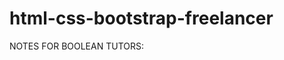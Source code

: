 # html-css-bootstrap-freelancer
NOTES FOR BOOLEAN TUTORS: <!-- THE FORM IS CLEARLY NOT! WELL DONE.. IS JUST MADE FOR A GRAPHIC EFFECT AND FOR BOOTSTRAP PRACTICE, STYLED ONLY WITH BS. CLASSES. I SAY THIS BECAUSE WITHOUT THIS FORM THE HTML CODE HAS NO ERRORS OR WARNINGS TO SHOW BUT ADDING IT WAS IMPORTANT FOR THE GRAPHIC RESULT IN THIS EXERCISE EVEN IF THE FORM IS NOT PERFECTLY WRITTEN -->
<!-- IN CLASS WE CHOSED TO USE STANDARD  BOOTSTRAP CONTAINER INSTEAD OFF USING  A CUSTOM ONE LIKE IN THE SCREENS --> 
